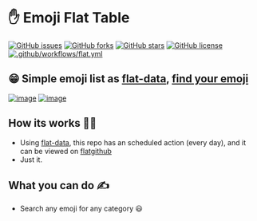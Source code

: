 # ✋ Emoji Flat Table

[![GitHub issues](https://img.shields.io/github/issues/raphaelcarlosr/emoji-flat-table)](https://github.com/raphaelcarlosr/emoji-flat-table/issues)
[![GitHub forks](https://img.shields.io/github/forks/raphaelcarlosr/emoji-flat-table)](https://github.com/raphaelcarlosr/emoji-flat-table/network)
[![GitHub stars](https://img.shields.io/github/stars/raphaelcarlosr/emoji-flat-table)](https://github.com/raphaelcarlosr/emoji-flat-table/stargazers)
[![GitHub license](https://img.shields.io/github/license/raphaelcarlosr/emoji-flat-table)](https://github.com/raphaelcarlosr/emoji-flat-table/blob/main/LICENSE)
[![.github/workflows/flat.yml](https://github.com/raphaelcarlosr/emoji-flat-table/actions/workflows/flat.yml/badge.svg)](https://github.com/raphaelcarlosr/emoji-flat-table/actions/workflows/flat.yml)

## 😁 Simple emoji list as [flat-data](https://octo.github.com/projects/flat-data), [find your emoji](https://flatgithub.com/raphaelcarlosr/emoji-flat-table)

[![image](https://user-images.githubusercontent.com/483708/120560389-01c5ec80-c3d9-11eb-9ce0-e86bc4abb524.png)](https://flatgithub.com/raphaelcarlosr/emoji-flat-table)
[![image](https://user-images.githubusercontent.com/483708/120560512-3639a880-c3d9-11eb-8629-e5f497d83f1e.png)](https://flatgithub.com/raphaelcarlosr/emoji-flat-table)



## How its works 🙋‍♂

- Using [flat-data](https://octo.github.com/projects/flat-data), this repo has an scheduled action (every day), and it can be viewed on [flatgithub](https://flatgithub.com/)
- Just it.

## What you can do ✍️

- Search any emoji for any category 😃
